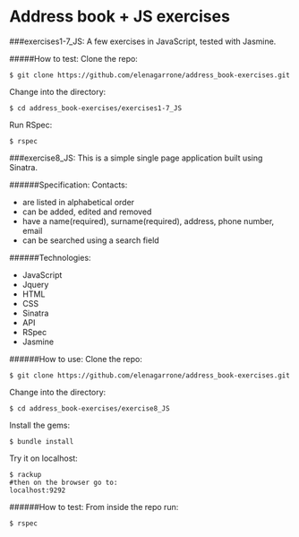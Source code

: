 Address book + JS exercises
===========================
###exercises1-7_JS:
A few exercises in JavaScript, tested with Jasmine.

#####How to test:
Clone the repo:
```shell
$ git clone https://github.com/elenagarrone/address_book-exercises.git
```
Change into the directory:
```shell
$ cd address_book-exercises/exercises1-7_JS
```
Run RSpec:
```shell
$ rspec
```

###exercise8_JS:
This is a simple single page application built using Sinatra.

######Specification:
Contacts:
- are listed in alphabetical order
- can be added, edited and removed
- have a name(required), surname(required), address, phone number, email
- can be searched using a search field

######Technologies:
- JavaScript
- Jquery
- HTML
- CSS
- Sinatra
- API
- RSpec
- Jasmine

######How to use:
Clone the repo:
```shell
$ git clone https://github.com/elenagarrone/address_book-exercises.git
```
Change into the directory:
```shell
$ cd address_book-exercises/exercise8_JS
```
Install the gems:
```shell
$ bundle install
```
Try it on localhost:
```shell
$ rackup
#then on the browser go to:
localhost:9292
```

######How to test:
From inside the repo run:
```shell
$ rspec
```
